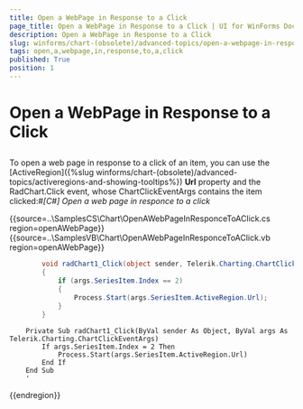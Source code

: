 ```yaml
---
title: Open a WebPage in Response to a Click
page_title: Open a WebPage in Response to a Click | UI for WinForms Documentation
description: Open a WebPage in Response to a Click
slug: winforms/chart-(obsolete)/advanced-topics/open-a-webpage-in-response-to-a-click
tags: open,a,webpage,in,response,to,a,click
published: True
position: 1
---
```


# Open a WebPage in Response to a Click



## 

To open a web page in response to a click of an item, you can use the [ActiveRegion]({%slug winforms/chart-(obsolete)/advanced-topics/activeregions-and-showing-tooltips%}) __Url__ property and the RadChart.Click event, whose ChartClickEventArgs contains the item clicked:#_[C#] Open a web page in responce to a click_

	



{{source=..\SamplesCS\Chart\OpenAWebPageInResponceToAClick.cs region=openAWebPage}} 
{{source=..\SamplesVB\Chart\OpenAWebPageInResponceToAClick.vb region=openAWebPage}} 

````C#
        void radChart1_Click(object sender, Telerik.Charting.ChartClickEventArgs args)
        {
            if (args.SeriesItem.Index == 2)
            {
                Process.Start(args.SeriesItem.ActiveRegion.Url);
            }
        }
````
````VB.NET
    Private Sub radChart1_Click(ByVal sender As Object, ByVal args As Telerik.Charting.ChartClickEventArgs)
        If args.SeriesItem.Index = 2 Then
            Process.Start(args.SeriesItem.ActiveRegion.Url)
        End If
    End Sub
    '
````

{{endregion}} 





